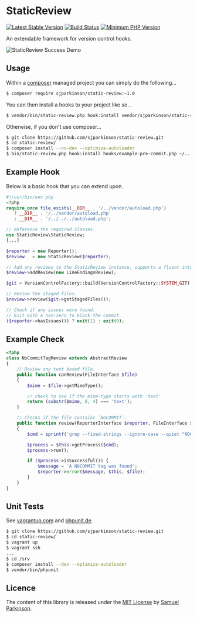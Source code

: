 StaticReview
============

[![Latest Stable Version](https://poser.pugx.org/sjparkinson/static-review/v/stable.svg)][packagist]
[![Build Status](https://travis-ci.org/sjparkinson/static-review.svg?branch=master)][travis]
[![Minimum PHP Version](http://img.shields.io/badge/php-%3E%3D%205.4-8892BF.svg)][php]

An extendable framework for version control hooks.

![StaticReview Success Demo](http://i.imgur.com/8G3uORp.gif)

[travis]:    https://travis-ci.org/sjparkinson/static-review
[packagist]: https://packagist.org/packages/sjparkinson/static-review
[php]:       https://php.net/

## Usage

Within a [composer][composer] managed project you can simply do the following...

```bash
$ composer require sjparkinson/static-review:~1.0
```

You can then install a hooks to your project like so...

```bash
$ vendor/bin/static-review.php hook:install vendor/sjparkinson/static-review/hooks/example-pre-commit.php .git/hooks/pre-commit
```

Otherwise, if you don't use composer...

```bash
$ git clone https://github.com/sjparkinson/static-review.git
$ cd static-review/
$ composer install --no-dev --optimize-autoloader
$ bin/static-review.php hook:install hooks/example-pre-commit.php ~/.../.git/hooks/pre-commit
```

[composer]: https://getcomposer.org/

## Example Hook

Below is a basic hook that you can extend upon.

```php
#!/usr/bin/env php
<?php
require_once file_exists(__DIR__ . '/../vendor/autoload.php')
   ? __DIR__ . '/../vendor/autoload.php'
   : __DIR__ . '/../../../autoload.php';

// Reference the required classes.
use StaticReview\StaticReview;
[...]

$reporter = new Reporter();
$review   = new StaticReview($reporter);

// Add any reviews to the StaticReview instance, supports a fluent interface.
$review->addReview(new LineEndingsReview);

$git = VersionControlFactory::build(VersionControlFactory::SYSTEM_GIT);

// Review the staged files.
$review->review($git->getStagedFiles());

// Check if any issues were found.
// Exit with a non-zero to block the commit.
($reporter->hasIssues()) ? exit(1) : exit(0);
```

## Example Check

```php
<?php
class NoCommitTagReview extends AbstractReview
{
    // Review any text based file.
    public function canReview(FileInterface $file)
    {
        $mime = $file->getMimeType();

        // check to see if the mime-type starts with 'text'
        return (substr($mime, 0, 4) === 'text');
    }

    // Checks if the file contains `NOCOMMIT`.
    public function review(ReporterInterface $reporter, FileInterface $file)
    {
        $cmd = sprintf('grep --fixed-strings --ignore-case --quiet "NOCOMMIT" %s', $file->getFullPath());

        $process = $this->getProcess($cmd);
        $process->run();

        if ($process->isSuccessful()) {
            $message = 'A NOCOMMIT tag was found';
            $reporter->error($message, $this, $file);
        }
    }
}
```

## Unit Tests

See [vagrantup.com][vagrant] and [phpunit.de][phpunit].

```bash
$ git clone https://github.com/sjparkinson/static-review.git
$ cd static-review/
$ vagrant up
$ vagrant ssh
...
$ cd /srv
$ composer install --dev --optimize-autoloader
$ vendor/bin/phpunit
```

[vagrant]: https://www.vagrantup.com
[phpunit]: http://phpunit.de

## Licence

The content of this library is released under the [MIT License][licence] by [Samuel Parkinson][twitter].

[licence]: https://github.com/sjparkinson/static-review/blob/master/LICENCE.md
[twitter]: https://twitter.com/samparkinson_
